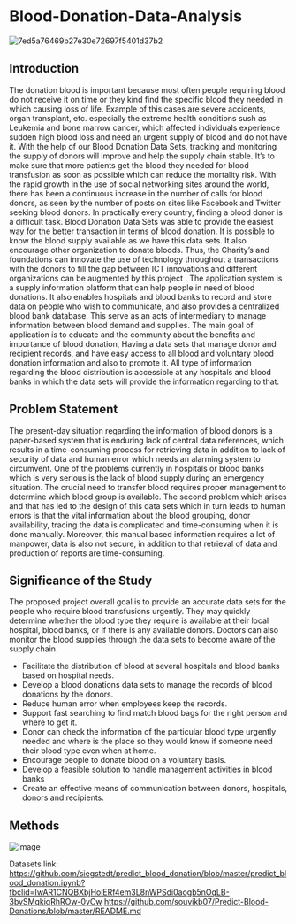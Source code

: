 # Blood-Donation-Data-Analysis
![7ed5a76469b27e30e72697f5401d37b2](https://user-images.githubusercontent.com/102384528/160523278-e0f9bef8-7311-4395-9131-122b029d4a5c.gif)
## Introduction
The donation blood is important because most often people requiring blood do not receive it on time or they kind find the specific blood they needed in which causing loss of life. Example of this cases are severe accidents, organ transplant, etc. especially the extreme health conditions sush as Leukemia and bone marrow cancer, which affected individuals experience sudden high blood loss and need an urgent supply of blood and do not have it. With the help of our Blood Donation Data Sets, tracking and  monitoring the supply of donors will improve and help the supply chain stable. It’s to make sure that more patients get the blood they needed for blood transfusion as soon as possible which can reduce the mortality risk. 
With the rapid growth in the use of social networking sites around the world, there has been a continuous increase in the number of calls for blood donors, as seen by the number of posts on sites like Facebook and Twitter seeking blood donors. In practically every country, finding a blood donor is a difficult task.  Blood Donation Data Sets was able to provide the easiest way for the better transaction in terms of blood donation. It is possible to know the blood supply available as we have this data sets. It also encourage other organization to donate bloods. Thus, the Charity’s and foundations can innovate the use of technology throughout a transactions with the donors to fill the gap between ICT innovations and different organizations can be augmented by this project . The application system is a supply information platform  that can help people in need of blood donations. It also enables hospitals and blood banks to record and store data on people who wish to communicate, and also provides a centralized blood bank database. This serve as an acts of intermediary to manage information between blood demand and supplies. The main goal of application is to educate and the community about the benefits and importance of blood donation, Having a data sets that manage donor and recipient records, and have easy access to all blood and voluntary blood donation information and also to promote it. All type of information regarding the blood distribution is accessible at any hospitals and blood banks in which the data sets will provide the information  regarding to that.
## Problem Statement
The present-day situation regarding the information of blood donors is a paper-based system that is enduring lack of central data references, which results in a time-consuming process for retrieving data in addition to lack of security of data and human error which needs an alarming system to circumvent. One of the problems currently in hospitals or blood banks which is very serious is the lack of blood supply during an emergency situation. The crucial need to transfer blood requires proper management to determine which blood group is available. The second problem which arises and that has led to the design of this data sets which in turn leads to human errors is that the vital information about the blood grouping, donor availability, tracing the data is complicated and time-consuming when it is done manually. Moreover, this manual based information requires a lot of manpower, data is also not secure, in addition to that retrieval of data and production of reports are time-consuming.
## Significance of the Study
The proposed project overall goal is to provide an accurate data sets for the people who require blood transfusions urgently. They may quickly determine whether the blood type they require is available at their local hospital, blood banks, or if there is any available donors. Doctors can also monitor the blood supplies through the data sets to become aware of the supply chain.

- Facilitate the distribution of blood at several hospitals and blood banks based on hospital needs.
- Develop a blood donations data sets to manage the records of blood donations by the donors.
- Reduce human error when employees keep the records.
- Support fast searching to find match blood bags for the right person and where to get it.
- Donor can check the information of the particular blood type urgently needed and where is the place so they would know if someone need their blood type even when at home.
- Encourage people to donate blood on a voluntary basis.
- Develop a feasible solution to handle management activities in blood banks
- Create an effective means of communication between donors, hospitals, donors and recipients.
## Methods
![image](https://user-images.githubusercontent.com/102384528/160641167-65eb3475-33cc-4ec0-a6b2-be9b4e94b6e0.png)

Datasets link: https://github.com/siegstedt/predict_blood_donation/blob/master/predict_blood_donation.ipynb?fbclid=IwAR1CNQBXbjHoiERf4em3L8nWPSdi0aogb5nOqLB-3bvSMqkiqRhROw-0vCw
https://github.com/souvikb07/Predict-Blood-Donations/blob/master/README.md
